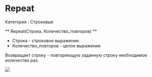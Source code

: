 ﻿
# Repeat

Категория : Строковые

** Repeat(Строка, Количество_повторов) **

* Строка - строковое выражение.
* Количество_повторов - целое выражение

Возвращает строку - повторяющую заданную строку необходимое количество раз.

![](/mediatag>Строковые)

